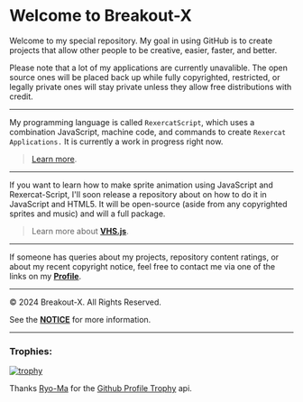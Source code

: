 # Welcome to Breakout-X
Welcome to my special repository.
My goal in using GitHub is to create projects that allow other people to be creative, easier, faster, and better.

Please note that a lot of my applications are currently unavalible. The open source ones will be placed back up while fully copyrighted, restricted, or legally private ones will stay private unless they allow free distributions with credit.

--------
My programming language is called `RexercatScript`, which uses a combination JavaScript, machine code, and commands to create `Rexercat Applications.`
It is currently a work in progress right now.
> [Learn more](https://GitHub.com/Breakout-X/RexercatScript/).

--------
If you want to learn how to make sprite animation using JavaScript and Rexercat-Script, I'll soon release a repository about on how to do it in JavaScript and HTML5. It will be open-source (aside from any copyrighted sprites and music) and will a full package.
> Learn more about [**VHS.js**](https://GitHub.com/Breakout-X/VHS.JS).

--------
If someone has queries about my projects, repository content ratings, or about my recent copyright notice, feel free to contact me via one of the links on my [**Profile**](https://GitHub.com/Breakout-X).

--------
© 2024 Breakout-X. All Rights Reserved.

See the [**NOTICE**](/NOTICE.md) for more information.

--------
### Trophies:<br>
[![trophy](https://github-profile-trophy.vercel.app/?username=Breakout-X&theme=onedark)](https://github.com/Breakout-X/)<br>

Thanks [Ryo-Ma](https://github.com/ryo-ma/) for the [Github Profile Trophy](https://github.com/ryo-ma/github-profile-trophy) api.

